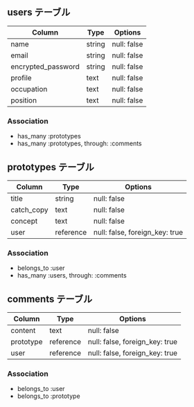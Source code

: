## users テーブル

| Column             | Type   | Options     |
| ------------------ | ------ | ----------- |
| name               | string | null: false |
| email              | string | null: false |
| encrypted_password | string | null: false |
| profile            | text   | null: false |
| occupation         | text   | null: false |
| position           | text   | null: false |

### Association

- has_many :prototypes
- has_many :prototypes, through: :comments

## prototypes テーブル

| Column             | Type   | Options     |
| ------------------ | ------ | ----------- |
| title              | string | null: false |
| catch_copy         | text   | null: false |
| concept            | text   | null: false |
| user               | reference | null: false, foreign_key: true |

### Association

- belongs_to :user
- has_many :users, through: :comments


## comments テーブル

| Column             | Type   | Options     |
| ------------------ | ------ | ----------- |
| content            | text   | null: false |
| prototype          | reference | null: false, foreign_key: true |
| user | reference | null: false, foreign_key: true |

### Association

- belongs_to :user
- belongs_to :prototype
